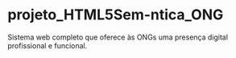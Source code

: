 # projeto_HTML5Sem-ntica_ONG
Sistema web completo que oferece às ONGs uma presença digital profissional e funcional.
